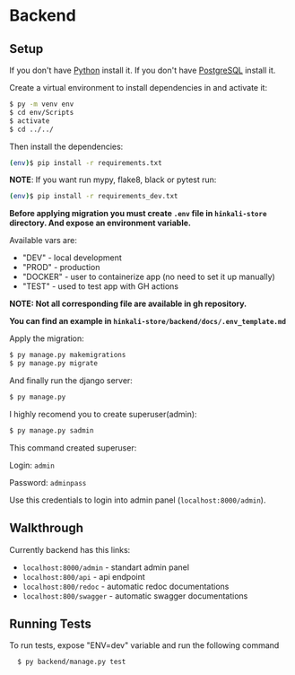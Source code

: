 # Backend

## Setup

If you don't have [Python](https://www.python.org/downloads/) install it.
If you don't have [PostgreSQL](https://www.postgresql.org/download/) install it.

Create a virtual environment to install dependencies in and activate it:

```sh
$ py -m venv env
$ cd env/Scripts
$ activate
$ cd ../../
```

Then install the dependencies:

```sh
(env)$ pip install -r requirements.txt
```

**NOTE**: If you want run mypy, flake8, black or pytest run:

```sh
(env)$ pip install -r requirements_dev.txt 
```
**Before applying migration you must create `.env` file in `hinkali-store` directory. And expose an environment variable.**

Available vars are:
- "DEV" - local development
- "PROD" - production
- "DOCKER" - user to containerize app (no need to set it up manually)
- "TEST" - used to test app with GH actions

**NOTE: Not all corresponding file are available in gh repository.**


**You can find an example in `hinkali-store/backend/docs/.env_template.md`**

Apply the migration:

```sh
$ py manage.py makemigrations
$ py manage.py migrate
```

And finally run the django server:

```sh
$ py manage.py
```


I highly recomend you to create superuser(admin):

```sh
$ py manage.py sadmin
```
This command created superuser:

Login: `admin`

Password: `adminpass`

Use this credentials to login into admin panel (`localhost:8000/admin`).

## Walkthrough

Currently backend has this links:
- `localhost:8000/admin` - standart admin panel
- `localhost:800/api` - api endpoint
- `localhost:800/redoc` - automatic redoc documentations
- `localhost:800/swagger` - automatic swagger documentations

## Running Tests

To run tests, expose "ENV=dev" variable and run the following command

```bash
  $ py backend/manage.py test
```
